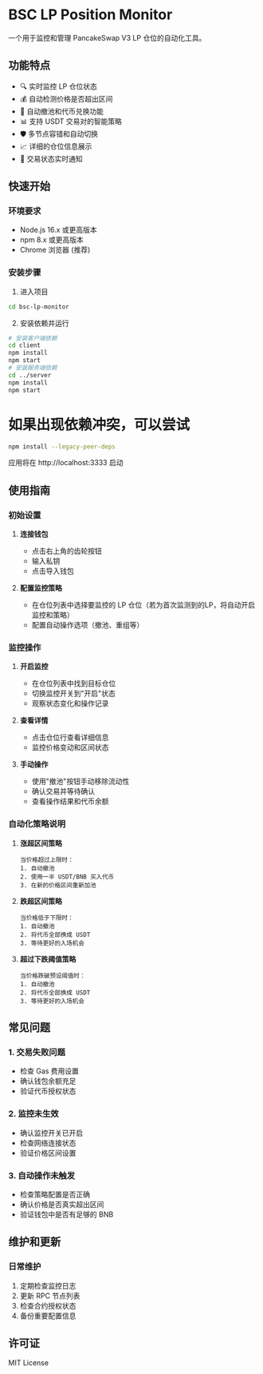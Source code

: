 # BSC LP Position Monitor

一个用于监控和管理 PancakeSwap V3 LP 仓位的自动化工具。

## 功能特点

- 🔍 实时监控 LP 仓位状态
- 💰 自动检测价格是否超出区间
- 🔄 自动撤池和代币兑换功能
- 📊 支持 USDT 交易对的智能策略
- 🛡️ 多节点容错和自动切换
- 📈 详细的仓位信息展示
- 🔔 交易状态实时通知

## 快速开始

### 环境要求
- Node.js 16.x 或更高版本
- npm 8.x 或更高版本
- Chrome 浏览器 (推荐)

### 安装步骤

1. 进入项目
```bash
cd bsc-lp-monitor
```

2. 安装依赖并运行
```bash
# 安装客户端依赖
cd client
npm install
npm start
# 安装服务端依赖
cd ../server
npm install
npm start
```

# 如果出现依赖冲突，可以尝试
```bash
npm install --legacy-peer-deps
```

应用将在 http://localhost:3333 启动

## 使用指南

### 初始设置

1. **连接钱包**
   - 点击右上角的齿轮按钮
   - 输入私钥
   - 点击导入钱包

2. **配置监控策略**
   - 在仓位列表中选择要监控的 LP 仓位（若为首次监测到的LP，将自动开启监控和策略）
   - 配置自动操作选项（撤池、重组等）

### 监控操作

1. **开启监控**
   - 在仓位列表中找到目标仓位
   - 切换监控开关到"开启"状态
   - 观察状态变化和操作记录

2. **查看详情**
   - 点击仓位行查看详细信息
   - 监控价格变动和区间状态

3. **手动操作**
   - 使用"撤池"按钮手动移除流动性
   - 确认交易并等待确认
   - 查看操作结果和代币余额

### 自动化策略说明

1. **涨超区间策略**
   ```
   当价格超过上限时：
   1. 自动撤池
   2. 使用一半 USDT/BNB 买入代币
   3. 在新的价格区间重新加池
   ```

2. **跌超区间策略**
   ```
   当价格低于下限时：
   1. 自动撤池
   2. 将代币全部换成 USDT
   3. 等待更好的入场机会
   ```

3. **超过下跌阈值策略**
   ```
   当价格跌破预设阈值时：
   1. 自动撤池
   2. 将代币全部换成 USDT
   3. 等待更好的入场机会
   ```

## 常见问题

### 1. 交易失败问题
- 检查 Gas 费用设置
- 确认钱包余额充足
- 验证代币授权状态

### 2. 监控未生效
- 确认监控开关已开启
- 检查网络连接状态
- 验证价格区间设置

### 3. 自动操作未触发
- 检查策略配置是否正确
- 确认价格是否真实超出区间
- 验证钱包中是否有足够的 BNB

## 维护和更新

### 日常维护
1. 定期检查监控日志
2. 更新 RPC 节点列表
3. 检查合约授权状态
4. 备份重要配置信息

## 许可证

MIT License 
